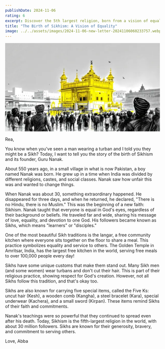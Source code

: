 ```yaml
---
publishDate: 2024-11-06
rating: 6
excerpt: Discover the 5th largest religion, born from a vision of equality. Learn how a free kitchen serves 100,000 meals daily!
title: "The Birth of Sikhism: A Vision of Equality"
image: ../../assets/images/2024-11-06-new-letter-20241106060233757.webp
---
```


![center|500](../../assets/images/2024-11-06-new-letter-20241106060233757.webp)

Rea,

You know when you've seen a man wearing a turban and I told you they might be a Sikh? Today, I want to tell you the story of the birth of Sikhism and its founder, Guru Nanak.

About 550 years ago, in a small village in what is now Pakistan, a boy named Nanak was born. He grew up in a time when India was divided by different religions, castes, and social classes. Nanak saw how unfair this was and wanted to change things.

When Nanak was about 30, something extraordinary happened. He disappeared for three days, and when he returned, he declared, "There is no Hindu, there is no Muslim." This was the beginning of a new faith: Sikhism. Nanak taught that everyone is equal in God's eyes, regardless of their background or beliefs. He traveled far and wide, sharing his message of love, equality, and devotion to one God. His followers became known as Sikhs, which means "learners" or "disciples."

One of the most beautiful Sikh traditions is the langar, a free community kitchen where everyone sits together on the floor to share a meal. This practice symbolizes equality and service to others. The Golden Temple in Amritsar, India, has the largest free kitchen in the world, serving free meals to over 100,000 people every day!

Sikhs have some unique customs that make them stand out. Many Sikh men (and some women) wear turbans and don't cut their hair. This is part of their religious practice, showing respect for God's creation. However, not all Sikhs follow this tradition, and that's okay too.

Sikhs are also known for carrying five special items, called the Five Ks: uncut hair (Kesh), a wooden comb (Kangha), a steel bracelet (Kara), special underwear (Kachera), and a small sword (Kirpan). These items remind Sikhs of their faith and commitments. 

Nanak's teachings were so powerful that they continued to spread even after his death. Today, Sikhism is the fifth-largest religion in the world, with about 30 million followers. Sikhs are known for their generosity, bravery, and commitment to serving others.


Love,
Abba